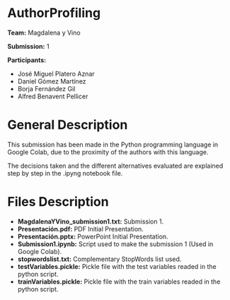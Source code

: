 # AuthorProfiling
**Team:** Magdalena y Vino

**Submission:** 1

**Participants:**

- José Miguel Platero Aznar
- Daniel Gómez Martínez
- Borja Fernández Gil
- Alfred Benavent Pellicer

# General Description
This submission has been made in the Python programming language in Google Colab, due to the proximity of the authors with this language.

The decisions taken and the different alternatives evaluated are explained step by step in the .ipyng notebook file.

# Files Description


 - **MagdalenaYVino_submission1.txt:** Submission 1.
 - **Presentación.pdf:** PDF Initial Presentation.
 - **Presentación.pptx:** PowerPoint Initial Presentation.
 - **Submission1.ipynb:** Script used to make the submission 1 (Used in Google Colab).
 - **stopwordslist.txt:** Complementary StopWords list used.
 - **testVariables.pickle:** Pickle file with the test variables readed in the python script.
 - **trainVariables.pickle:** Pickle file with the train variables readed in the python script.
